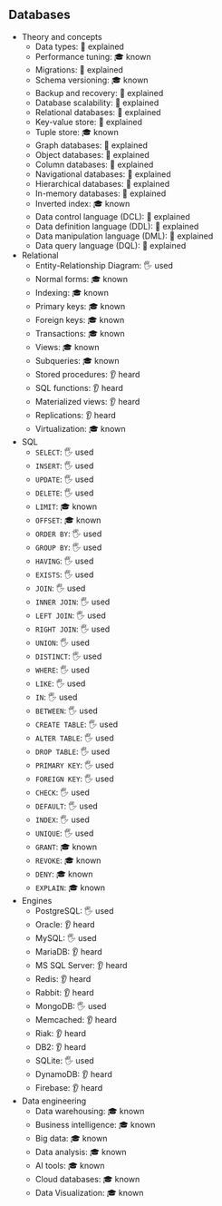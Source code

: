 ## Databases

- Theory and concepts
  - Data types: 🙋 explained
  - Performance tuning: 🎓 known
  - Migrations: 🙋 explained
  - Schema versioning: 🎓 known
  - Backup and recovery: 🙋 explained
  - Database scalability: 🙋 explained
  - Relational databases: 🙋 explained
  - Key-value store: 🙋 explained
  - Tuple store: 🎓 known
  - Graph databases: 🙋 explained
  - Object databases: 🙋 explained
  - Column databases: 🙋 explained
  - Navigational databases: 🙋 explained
  - Hierarchical databases: 🙋 explained
  - In-memory databases: 🙋 explained
  - Inverted index: 🎓 known
  - Data control language (DCL): 🙋 explained
  - Data definition language (DDL): 🙋 explained
  - Data manipulation language (DML): 🙋 explained
  - Data query language (DQL): 🙋 explained
- Relational
  - Entity-Relationship Diagram: 🖐️ used
  - Normal forms: 🎓 known
  - Indexing: 🎓 known
  - Primary keys: 🎓 known
  - Foreign keys: 🎓 known
  - Transactions: 🎓 known
  - Views: 🎓 known
  - Subqueries: 🎓 known
  - Stored procedures: 👂 heard
  - SQL functions: 👂 heard
  - Materialized views: 👂 heard
  - Replications: 👂 heard
  - Virtualization: 🎓 known
- SQL
  - `SELECT`: 🖐️ used
  - `INSERT`: 🖐️ used
  - `UPDATE`: 🖐️ used
  - `DELETE`: 🖐️ used
  - `LIMIT`: 🎓 known
  - `OFFSET`: 🎓 known
  - `ORDER BY`: 🖐️ used
  - `GROUP BY`: 🖐️ used
  - `HAVING`: 🖐️ used
  - `EXISTS`: 🖐️ used
  - `JOIN`: 🖐️ used
  - `INNER JOIN`: 🖐️ used
  - `LEFT JOIN`: 🖐️ used
  - `RIGHT JOIN`: 🖐️ used
  - `UNION`: 🖐️ used
  - `DISTINCT`: 🖐️ used
  - `WHERE`: 🖐️ used
  - `LIKE`: 🖐️ used
  - `IN`: 🖐️ used
  - `BETWEEN`: 🖐️ used
  - `CREATE TABLE`: 🖐️ used
  - `ALTER TABLE`: 🖐️ used
  - `DROP TABLE`: 🖐️ used
  - `PRIMARY KEY`: 🖐️ used
  - `FOREIGN KEY`: 🖐️ used
  - `CHECK`: 🖐️ used
  - `DEFAULT`: 🖐️ used
  - `INDEX`: 🖐️ used
  - `UNIQUE`: 🖐️ used
  - `GRANT`: 🎓 known
  - `REVOKE`: 🎓 known
  - `DENY`: 🎓 known
  - `EXPLAIN`: 🎓 known
- Engines
  - PostgreSQL: 🖐️ used
  - Oracle: 👂 heard
  - MySQL: 🖐️ used
  - MariaDB: 👂 heard
  - MS SQL Server: 👂 heard
  - Redis: 👂 heard
  - Rabbit: 👂 heard
  - MongoDB: 🖐️ used
  - Memcached: 👂 heard
  - Riak: 👂 heard
  - DB2: 👂 heard
  - SQLite: 🖐️ used
  - DynamoDB: 👂 heard
  - Firebase: 👂 heard
- Data engineering
  - Data warehousing: 🎓 known
  - Business intelligence: 🎓 known
  - Big data: 🎓 known
  - Data analysis: 🎓 known
  - AI tools: 🎓 known
  - Cloud databases: 🎓 known
  - Data Visualization: 🎓 known

